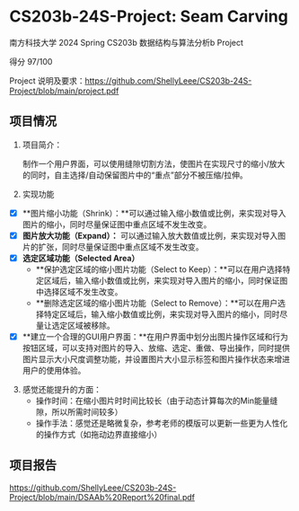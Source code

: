 # CS203b-24S-Project: Seam Carving

南方科技大学 2024 Spring CS203b 数据结构与算法分析b Project

得分 97/100

Project 说明及要求：https://github.com/ShellyLeee/CS203b-24S-Project/blob/main/project.pdf



## 项目情况

1. 项目简介：

   制作一个用户界面，可以使用缝隙切割方法，使图片在实现尺寸的缩小/放大的同时，自主选择/自动保留图片中的“重点”部分不被压缩/拉伸。

2. 实现功能

- [x] **图片缩小功能（Shrink）：**可以通过输入缩小数值或比例，来实现对导入图片的缩小，同时尽量保证图中重点区域不发生改变。
- [x] **图片放大功能（Expand）：** 可以通过输入放大数值或比例，来实现对导入图片的扩张，同时尽量保证图中重点区域不发生改变。
- [x] **选定区域功能（Selected Area）**
  - **保护选定区域的缩小图片功能（Select to Keep）：**可以在用户选择特定区域后，输入缩小数值或比例，来实现对导入图片的缩小，同时保证图中选择区域不发生改变。
  - **删除选定区域的缩小图片功能（Select to Remove）：**可以在用户选择特定区域后，输入缩小数值或比例，来实现对导入图片的缩小，同时尽量让选定区域被移除。
- [x] **建立一个合理的GUI用户界面：**在用户界面中划分出图片操作区域和行为按钮区域，可以支持对图片的导入、放缩、选定、重做、导出操作，同时提供图片显示大小尺度调整功能，并设置图片大小显示标签和图片操作状态来增进用户的使用体验。

3. 感觉还能提升的方面：
   - 操作时间：在缩小图片时时间比较长（由于动态计算每次的Min能量缝隙，所以所需时间较多）
   - 操作手法：感觉还是略微复杂，参考老师的模版可以更新一些更为人性化的操作方式（如拖动边界直接缩小）



## 项目报告

https://github.com/ShellyLeee/CS203b-24S-Project/blob/main/DSAAb%20Report%20final.pdf
